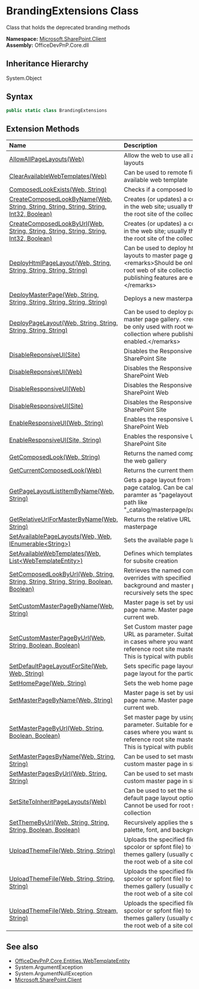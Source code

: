 # BrandingExtensions Class
 Class that holds the deprecated branding methods   

**Namespace:** [Microsoft.SharePoint.Client](Microsoft.SharePoint.Client.md)  
**Assembly:** OfficeDevPnP.Core.dll  
## Inheritance Hierarchy
System.Object  
## Syntax
```C#
public static class BrandingExtensions
```
## Extension Methods
|**Name**|**Description**|
|:-----|:-----|
| [AllowAllPageLayouts(Web)](Microsoft.SharePoint.Client.BrandingExtensions.a6488d6.md) | Allow the web to use all available page layouts
| [ClearAvailableWebTemplates(Web)](Microsoft.SharePoint.Client.BrandingExtensions.51affb5f.md) | Can be used to remote filters from the available web template
| [ComposedLookExists(Web, String)](Microsoft.SharePoint.Client.BrandingExtensions.8b080f34.md) | Checks if a composed look exists.
| [CreateComposedLookByName(Web, String, String, String, String, String, Int32, Boolean)](Microsoft.SharePoint.Client.BrandingExtensions.740548bb.md) | Creates (or updates) a composed look in the web site; usually this is done in the root site of the collection.
| [CreateComposedLookByUrl(Web, String, String, String, String, String, Int32, Boolean)](Microsoft.SharePoint.Client.BrandingExtensions.c9d5a1a3.md) | Creates (or updates) a composed look in the web site; usually this is done in the root site of the collection.
| [DeployHtmlPageLayout(Web, String, String, String, String, String)](Microsoft.SharePoint.Client.BrandingExtensions.9325730f.md) |  Can be used to deploy html page layouts to master page gallery. &lt;remarks&gt;Should be only used with root web of site collection where publishing features are enabled.&lt;/remarks&gt;
| [DeployMasterPage(Web, String, String, String, String, String, String)](Microsoft.SharePoint.Client.BrandingExtensions.80e54a26.md) | Deploys a new masterpage
| [DeployPageLayout(Web, String, String, String, String, String)](Microsoft.SharePoint.Client.BrandingExtensions.27a51e60.md) |  Can be used to deploy page layouts to master page gallery. &lt;remarks&gt;Should be only used with root web of site collection where publishing features are enabled.&lt;/remarks&gt;
| [DisableReponsiveUI(Site)](Microsoft.SharePoint.Client.BrandingExtensions.bb864eed.md) | Disables the Responsive UI on a Classic SharePoint Site
| [DisableReponsiveUI(Web)](Microsoft.SharePoint.Client.BrandingExtensions.74132147.md) | Disables the Responsive UI on a Classic SharePoint Web
| [DisableResponsiveUI(Web)](Microsoft.SharePoint.Client.BrandingExtensions.19801284.md) | Disables the Responsive UI on a Classic SharePoint Web
| [DisableResponsiveUI(Site)](Microsoft.SharePoint.Client.BrandingExtensions.64f93e6e.md) | Disables the Responsive UI on a Classic SharePoint Site
| [EnableResponsiveUI(Web, String)](Microsoft.SharePoint.Client.BrandingExtensions.e725b3ed.md) | Enables the responsive UI of a classic SharePoint Web
| [EnableResponsiveUI(Site, String)](Microsoft.SharePoint.Client.BrandingExtensions.3ce3c068.md) | Enables the responsive UI of a classic SharePoint Site
| [GetComposedLook(Web, String)](Microsoft.SharePoint.Client.BrandingExtensions.a330b520.md) | Returns the named composed look from the web gallery
| [GetCurrentComposedLook(Web)](Microsoft.SharePoint.Client.BrandingExtensions.fbddcb48.md) | Returns the current theme of a web
| [GetPageLayoutListItemByName(Web, String)](Microsoft.SharePoint.Client.BrandingExtensions.96c01769.md) | Gets a page layout from the master page catalog. Can be called with paramter as "pagelayout.aspx" or as full path like "_catalog/masterpage/pagelayout.aspx"
| [GetRelativeUrlForMasterByName(Web, String)](Microsoft.SharePoint.Client.BrandingExtensions.7326b0b4.md) | Returns the relative URL for a masterpage
| [SetAvailablePageLayouts(Web, Web, IEnumerable&lt;String&gt;)](Microsoft.SharePoint.Client.BrandingExtensions.dc5b39bf.md) | Sets the available page layouts
| [SetAvailableWebTemplates(Web, List&lt;WebTemplateEntity&gt;)](Microsoft.SharePoint.Client.BrandingExtensions.99c4bf57.md) | Defines which templates are available for subsite creation
| [SetComposedLookByUrl(Web, String, String, String, String, String, Boolean, Boolean)](Microsoft.SharePoint.Client.BrandingExtensions.cfb62650.md) | Retrieves the named composed look, overrides with specified palette, font, background and master page, and then recursively sets the specified values.
| [SetCustomMasterPageByName(Web, String)](Microsoft.SharePoint.Client.BrandingExtensions.466447f0.md) | Master page is set by using master page name. Master page is set from the current web.
| [SetCustomMasterPageByUrl(Web, String, Boolean, Boolean)](Microsoft.SharePoint.Client.BrandingExtensions.75358b14.md) | Set Custom master page by using given URL as parameter. Suitable for example in cases where you want sub sites to reference root site master page gallery. This is typical with publishing sites.
| [SetDefaultPageLayoutForSite(Web, Web, String)](Microsoft.SharePoint.Client.BrandingExtensions.243814be.md) | Sets specific page layout the default page layout for the particular site
| [SetHomePage(Web, String)](Microsoft.SharePoint.Client.BrandingExtensions.faac5aeb.md) | Sets the web home page
| [SetMasterPageByName(Web, String)](Microsoft.SharePoint.Client.BrandingExtensions.8c66b500.md) | Master page is set by using master page name. Master page is set from the current web.
| [SetMasterPageByUrl(Web, String, Boolean, Boolean)](Microsoft.SharePoint.Client.BrandingExtensions.7b48ca5d.md) | Set master page by using given URL as parameter. Suitable for example in cases where you want sub sites to reference root site master page gallery. This is typical with publishing sites.
| [SetMasterPagesByName(Web, String, String)](Microsoft.SharePoint.Client.BrandingExtensions.ba4e10c4.md) | Can be used to set master page and custom master page in single command
| [SetMasterPagesByUrl(Web, String, String)](Microsoft.SharePoint.Client.BrandingExtensions.a5f0fb38.md) | Can be used to set master page and custom master page in single command
| [SetSiteToInheritPageLayouts(Web)](Microsoft.SharePoint.Client.BrandingExtensions.e4957e9d.md) | Can be used to set the site to inherit the default page layout option from parent. Cannot be used for root site of the site collection
| [SetThemeByUrl(Web, String, String, String, Boolean, Boolean)](Microsoft.SharePoint.Client.BrandingExtensions.4bbb0290.md) | Recursively applies the specified palette, font, and background image.
| [UploadThemeFile(Web, String, String)](Microsoft.SharePoint.Client.BrandingExtensions.1dd5757d.md) | Uploads the specified file (usually an spcolor or spfont file) to the web site themes gallery (usually only exists in the root web of a site collection).
| [UploadThemeFile(Web, String, String, String)](Microsoft.SharePoint.Client.BrandingExtensions.80e3ffa7.md) | Uploads the specified file (usually an spcolor or spfont file) to the web site themes gallery (usually only exists in the root web of a site collection).
| [UploadThemeFile(Web, String, Stream, String)](Microsoft.SharePoint.Client.BrandingExtensions.38560132.md) | Uploads the specified file (usually an spcolor or spfont file) to the web site themes gallery (usually only exists in the root web of a site collection).
## See also
- [OfficeDevPnP.Core.Entities.WebTemplateEntity](OfficeDevPnP.Core.Entities.WebTemplateEntity.md)
- System.ArgumentException
- System.ArgumentNullException
- [Microsoft.SharePoint.Client](Microsoft.SharePoint.Client.md)
